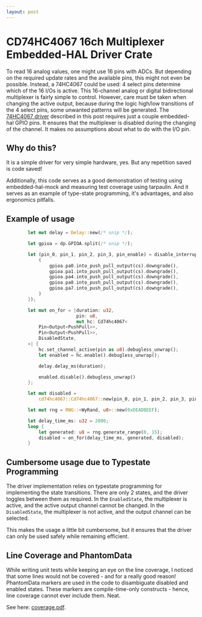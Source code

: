 ```yaml
---
layout: post
---
```


# CD74HC4067 16ch Multiplexer Embedded-HAL Driver Crate

To read 16 analog values, one might use 16 pins with ADCs.
But depending on the required update rates and the available pins, this might not even be possible.
Instead, a 74HC4067 could be used: 4 select pins determine which of the 16 I/Os is active.
This 16-channel analog or digital bidirectional multiplexer is fairly simple to control.
However, care must be taken when changing the active output, because during the logic high/low transitions of the 4 select pins, some unwanted patterns will be generated.
The [74HC4067 driver](https://github.com/barafael/cd74hc4067-rs) described in this post requires just a couple embedded-hal GPIO pins.
It ensures that the multiplexer is disabled during the changing of the channel.
It makes no assumptions about what to do with the I/O pin.

## Why do this?

It is a simple driver for very simple hardware, yes. But any repetition saved is code saved!

Additionally, this code serves as a good demonstration of testing using embedded-hal-mock and measuring test coverage using tarpaulin. And it serves as an example of type-state programming, it's advantages, and also ergonomics pitfalls.

## Example of usage

```rust
        let mut delay = Delay::new(/* snip */);

        let gpioa = dp.GPIOA.split(/* snip */);

        let (pin_0, pin_1, pin_2, pin_3, pin_enable) = disable_interrupts(|cs| {
            (
                gpioa.pa0.into_push_pull_output(cs).downgrade(),
                gpioa.pa1.into_push_pull_output(cs).downgrade(),
                gpioa.pa4.into_push_pull_output(cs).downgrade(),
                gpioa.pa8.into_push_pull_output(cs).downgrade(),
                gpioa.pa7.into_push_pull_output(cs).downgrade(),
            )
        });

        let mut on_for = |duration: u32,
                          pin: u8,
                          mut hc: Cd74hc4067<
            Pin<Output<PushPull>>,
            Pin<Output<PushPull>>,
            DisabledState,
        >| {
            hc.set_channel_active(pin as u8).debugless_unwrap();
            let enabled = hc.enable().debugless_unwrap();

            delay.delay_ms(duration);

            enabled.disable().debugless_unwrap()
        };

        let mut disabled =
            cd74hc4067::Cd74hc4067::new(pin_0, pin_1, pin_2, pin_3, pin_enable).debugless_unwrap();

        let mut rng = RNG::<WyRand, u8>::new(0xDEADBEEF);

        let delay_time_ms: u32 = 2000;
        loop {
            let generated: u8 = rng.generate_range(0, 15);
            disabled = on_for(delay_time_ms, generated, disabled);
        }
```

## Cumbersome usage due to Typestate Programming

The driver implementation relies on typestate programming for implementing the state transitions.
There are only 2 states, and the driver toggles between them as required.
In the `EnabledState`, the multiplexer is active, and the active output channel cannot be changed.
In the `DisabledState`, the multiplexer is not active, and the output channel can be selected.

This makes the usage a little bit cumbersome, but it ensures that the driver can only be used safely while remaining efficient.

## Line Coverage and PhantomData

While writing unit tests while keeping an eye on the line coverage, I noticed that some lines would not be covered - and for a really good reason!
PhantomData markers are used in the code to disambiguate disabled and enabled states.
These markers are compile-time-only constructs - hence, line coverage cannot ever include them.
Neat.

See here: [coverage.pdf](https://github.com/barafael/cd74hc4067/blob/main/coverage.pdf).

